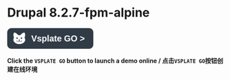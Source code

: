 # Drupal 8.2.7-fpm-alpine

<a href="https://www.vsplate.com/?docker-compose=https://github.com/vsplate/dcenvs/drupal/8.2.7-fpm-alpine"><img alt="VSPLATE GO" src="https://raw.githubusercontent.com/vsplate/images/master/vsgo_btn.png" width="200px"></a>

**Click the `VSPLATE GO` button to launch a demo online / 点击`VSPLATE GO`按钮创建在线环境**